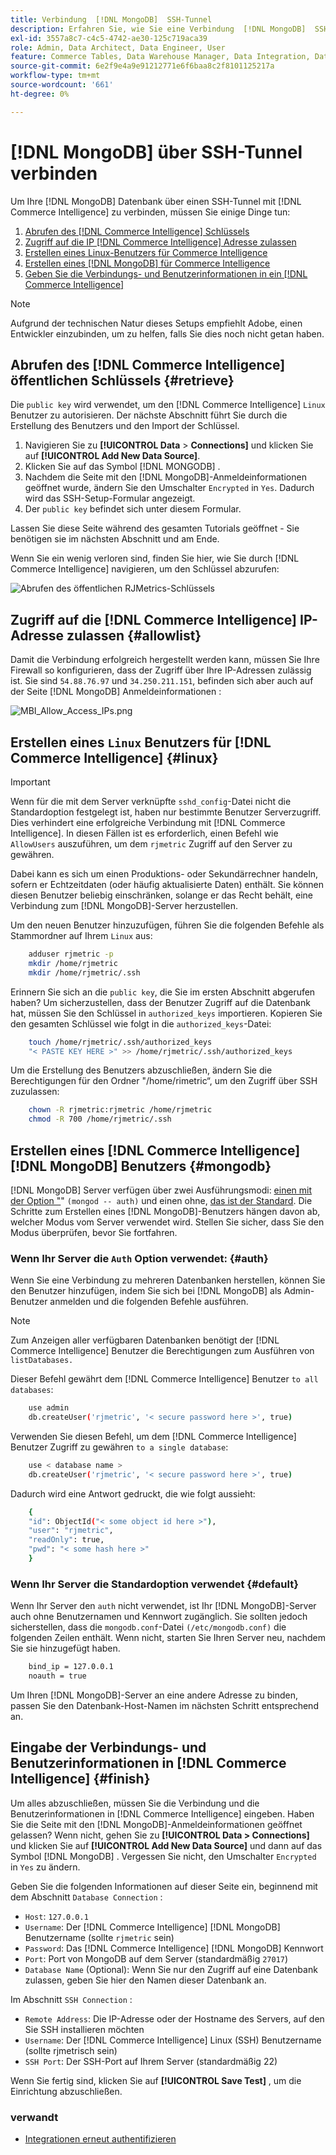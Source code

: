 ```yaml
---
title: Verbindung  [!DNL MongoDB]  SSH-Tunnel
description: Erfahren Sie, wie Sie eine Verbindung  [!DNL MongoDB]  SSH-Tunnel herstellen.
exl-id: 3557a8c7-c4c5-4742-ae30-125c719aca39
role: Admin, Data Architect, Data Engineer, User
feature: Commerce Tables, Data Warehouse Manager, Data Integration, Data Import/Export
source-git-commit: 6e2f9e4a9e91212771e6f6baa8c2f8101125217a
workflow-type: tm+mt
source-wordcount: '661'
ht-degree: 0%

---
```


# [!DNL MongoDB] über SSH-Tunnel verbinden

Um Ihre [!DNL MongoDB] Datenbank über einen SSH-Tunnel mit [!DNL Commerce Intelligence] zu verbinden, müssen Sie einige Dinge tun:

1. [Abrufen des  [!DNL Commerce Intelligence]  Schlüssels](#retrieve)
1. [Zugriff auf die IP [!DNL Commerce Intelligence] Adresse zulassen](#allowlist)
1. [Erstellen eines Linux-Benutzers für Commerce Intelligence](#linux)
1. [Erstellen eines  [!DNL MongoDB]  für Commerce Intelligence](#mongodb)
1. [Geben Sie die Verbindungs- und Benutzerinformationen in ein [!DNL Commerce Intelligence]](#finish)

>[!NOTE]
>
>Aufgrund der technischen Natur dieses Setups empfiehlt Adobe, einen Entwickler einzubinden, um zu helfen, falls Sie dies noch nicht getan haben.

## Abrufen des [!DNL Commerce Intelligence] öffentlichen Schlüssels {#retrieve}

Die `public key` wird verwendet, um den [!DNL Commerce Intelligence] `Linux` Benutzer zu autorisieren. Der nächste Abschnitt führt Sie durch die Erstellung des Benutzers und den Import der Schlüssel.

1. Navigieren Sie zu **[!UICONTROL Data** > **Connections]** und klicken Sie auf **[!UICONTROL Add New Data Source]**.
1. Klicken Sie auf das Symbol [!DNL MONGODB] .
1. Nachdem die Seite mit den [!DNL MongoDB]-Anmeldeinformationen geöffnet wurde, ändern Sie den Umschalter `Encrypted` in `Yes`. Dadurch wird das SSH-Setup-Formular angezeigt.
1. Der `public key` befindet sich unter diesem Formular.

Lassen Sie diese Seite während des gesamten Tutorials geöffnet - Sie benötigen sie im nächsten Abschnitt und am Ende.

Wenn Sie ein wenig verloren sind, finden Sie hier, wie Sie durch [!DNL Commerce Intelligence] navigieren, um den Schlüssel abzurufen:

![Abrufen des öffentlichen RJMetrics-Schlüssels](../../../assets/MongoDB_Public_Key.gif)<!--{:.zoom}-->

## Zugriff auf die [!DNL Commerce Intelligence] IP-Adresse zulassen {#allowlist}

Damit die Verbindung erfolgreich hergestellt werden kann, müssen Sie Ihre Firewall so konfigurieren, dass der Zugriff über Ihre IP-Adressen zulässig ist. Sie sind `54.88.76.97` und `34.250.211.151`, befinden sich aber auch auf der Seite [!DNL MongoDB] Anmeldeinformationen :

![MBI_Allow_Access_IPs.png](../../../assets/MBI_allow_access_IPs.png)

## Erstellen eines `Linux` Benutzers für [!DNL Commerce Intelligence] {#linux}

>[!IMPORTANT]
>
>Wenn für die mit dem Server verknüpfte `sshd_config`-Datei nicht die Standardoption festgelegt ist, haben nur bestimmte Benutzer Serverzugriff. Dies verhindert eine erfolgreiche Verbindung mit [!DNL Commerce Intelligence]. In diesen Fällen ist es erforderlich, einen Befehl wie `AllowUsers` auszuführen, um dem `rjmetric` Zugriff auf den Server zu gewähren.

Dabei kann es sich um einen Produktions- oder Sekundärrechner handeln, sofern er Echtzeitdaten (oder häufig aktualisierte Daten) enthält. Sie können diesen Benutzer beliebig einschränken, solange er das Recht behält, eine Verbindung zum [!DNL MongoDB]-Server herzustellen.

Um den neuen Benutzer hinzuzufügen, führen Sie die folgenden Befehle als Stammordner auf Ihrem `Linux` aus:

```bash
    adduser rjmetric -p
    mkdir /home/rjmetric
    mkdir /home/rjmetric/.ssh
```

Erinnern Sie sich an die `public key`, die Sie im ersten Abschnitt abgerufen haben? Um sicherzustellen, dass der Benutzer Zugriff auf die Datenbank hat, müssen Sie den Schlüssel in `authorized_keys` importieren. Kopieren Sie den gesamten Schlüssel wie folgt in die `authorized_keys`-Datei:

```bash
    touch /home/rjmetric/.ssh/authorized_keys
    "< PASTE KEY HERE >" >> /home/rjmetric/.ssh/authorized_keys
```

Um die Erstellung des Benutzers abzuschließen, ändern Sie die Berechtigungen für den Ordner &quot;/home/rimetric“, um den Zugriff über SSH zuzulassen:

```bash
    chown -R rjmetric:rjmetric /home/rjmetric
    chmod -R 700 /home/rjmetric/.ssh
```

## Erstellen eines [!DNL Commerce Intelligence] [!DNL MongoDB] Benutzers {#mongodb}

[!DNL MongoDB] Server verfügen über zwei Ausführungsmodi: [einen mit der Option &quot;](#auth)&quot; `(mongod -- auth)` und einen ohne, [das ist der Standard](#default). Die Schritte zum Erstellen eines [!DNL MongoDB]-Benutzers hängen davon ab, welcher Modus vom Server verwendet wird. Stellen Sie sicher, dass Sie den Modus überprüfen, bevor Sie fortfahren.

### Wenn Ihr Server die `Auth` Option verwendet: {#auth}

Wenn Sie eine Verbindung zu mehreren Datenbanken herstellen, können Sie den Benutzer hinzufügen, indem Sie sich bei [!DNL MongoDB] als Admin-Benutzer anmelden und die folgenden Befehle ausführen.

>[!NOTE]
>
>Zum Anzeigen aller verfügbaren Datenbanken benötigt der [!DNL Commerce Intelligence] Benutzer die Berechtigungen zum Ausführen von `listDatabases.`

Dieser Befehl gewährt dem [!DNL Commerce Intelligence] Benutzer `to all databases`:

```bash
    use admin
    db.createUser('rjmetric', '< secure password here >', true)
```

Verwenden Sie diesen Befehl, um dem [!DNL Commerce Intelligence] Benutzer Zugriff zu gewähren `to a single database`:

```bash
    use < database name >
    db.createUser('rjmetric', '< secure password here >', true)
```

Dadurch wird eine Antwort gedruckt, die wie folgt aussieht:

```bash
    {
    "id": ObjectId("< some object id here >"),
    "user": "rjmetric",
    "readOnly": true,
    "pwd": "< some hash here >"
    }
```

### Wenn Ihr Server die Standardoption verwendet {#default}

Wenn Ihr Server den `auth` nicht verwendet, ist Ihr [!DNL MongoDB]-Server auch ohne Benutzernamen und Kennwort zugänglich. Sie sollten jedoch sicherstellen, dass die `mongodb.conf`-Datei `(/etc/mongodb.conf)` die folgenden Zeilen enthält. Wenn nicht, starten Sie Ihren Server neu, nachdem Sie sie hinzugefügt haben.

```bash
    bind_ip = 127.0.0.1
    noauth = true
```

Um Ihren [!DNL MongoDB]-Server an eine andere Adresse zu binden, passen Sie den Datenbank-Host-Namen im nächsten Schritt entsprechend an.

## Eingabe der Verbindungs- und Benutzerinformationen in [!DNL Commerce Intelligence] {#finish}

Um alles abzuschließen, müssen Sie die Verbindung und die Benutzerinformationen in [!DNL Commerce Intelligence] eingeben. Haben Sie die Seite mit den [!DNL MongoDB]-Anmeldeinformationen geöffnet gelassen? Wenn nicht, gehen Sie zu **[!UICONTROL Data > Connections]** und klicken Sie auf **[!UICONTROL Add New Data Source]** und dann auf das Symbol [!DNL MongoDB] . Vergessen Sie nicht, den Umschalter `Encrypted` in `Yes` zu ändern.

Geben Sie die folgenden Informationen auf dieser Seite ein, beginnend mit dem Abschnitt `Database Connection` :

* `Host`: `127.0.0.1`
* `Username`: Der [!DNL Commerce Intelligence] [!DNL MongoDB] Benutzername (sollte `rjmetric` sein)
* `Password`: Das [!DNL Commerce Intelligence] [!DNL MongoDB] Kennwort
* `Port`: Port von MongoDB auf dem Server (standardmäßig `27017`)
* `Database Name` (Optional): Wenn Sie nur den Zugriff auf eine Datenbank zulassen, geben Sie hier den Namen dieser Datenbank an.

Im Abschnitt `SSH Connection` :

* `Remote Address`: Die IP-Adresse oder der Hostname des Servers, auf den Sie SSH installieren möchten
* `Username`: Der [!DNL Commerce Intelligence] Linux (SSH) Benutzername (sollte rjmetrisch sein)
* `SSH Port`: Der SSH-Port auf Ihrem Server (standardmäßig 22)

Wenn Sie fertig sind, klicken Sie auf **[!UICONTROL Save Test]** , um die Einrichtung abzuschließen.

### verwandt

* [Integrationen erneut authentifizieren](https://experienceleague.adobe.com/docs/commerce-knowledge-base/kb/how-to/mbi-reauthenticating-integrations.html)
